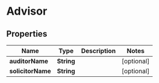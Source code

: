 
# Advisor

## Properties
Name | Type | Description | Notes
------------ | ------------- | ------------- | -------------
**auditorName** | **String** |  |  [optional]
**solicitorName** | **String** |  |  [optional]



